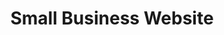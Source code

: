 ---
client: RCIT
title: Small Business Website
startdate: 
enddate: 2006-12-01
website: 
status: retired
role: Website Developer
publish:
  draft: true
tags:
- Open Edit
- User Experience
- HTML
- JSP
- XML
- CSS
- Consultation
- Architecture
thumbnail: 
assets: 
- filename:
  caption:
  type:
  width:
  height:
- filename:
  caption:
  type:
  width:
  height:
---